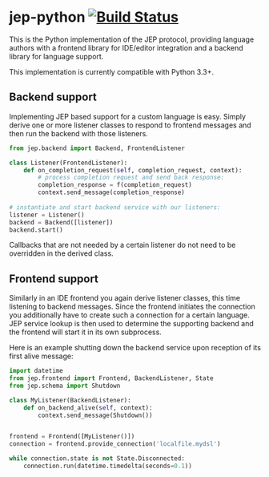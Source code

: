 # jep-python [![Build Status](https://travis-ci.org/jep-project/jep-python.svg?branch=master)](https://travis-ci.org/jep-project/jep-python)
This is the Python implementation of the JEP protocol, providing language authors with a frontend library for IDE/editor
integration and a backend library for language support.

This implementation is currently compatible with Python 3.3+.

## Backend support

Implementing JEP based support for a custom language is easy. Simply derive one or more listener classes to respond to frontend
messages and then run the backend with those listeners.

```python
from jep.backend import Backend, FrontendListener

class Listener(FrontendListener):
    def on_completion_request(self, completion_request, context):
        # process completion request and send back response:
        completion_response = f(completion_request)
        context.send_message(completion_response)
        
# instantiate and start backend service with our listeners:
listener = Listener()
backend = Backend([listener])
backend.start()
```

Callbacks that are not needed by a certain listener do not need to be overridden in the derived class.

## Frontend support

Similarly in an IDE frontend you again derive listener classes, this time listening to backend messages. Since the frontend initiates the connection
you additionally have to create such a connection for a certain language. JEP service lookup is then used to determine the supporting backend and
the frontend will start it in its own subprocess.

Here is an example shutting down the backend service upon reception of its first alive message:

```python
import datetime
from jep.frontend import Frontend, BackendListener, State
from jep.schema import Shutdown

class MyListener(BackendListener):
    def on_backend_alive(self, context):
        context.send_message(Shutdown())


frontend = Frontend([MyListener()])
connection = frontend.provide_connection('localfile.mydsl')

while connection.state is not State.Disconnected:
    connection.run(datetime.timedelta(seconds=0.1))
```